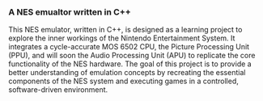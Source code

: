 ### A NES emualtor written in C++

This NES emulator, written in C++, is designed as a learning project to explore the inner workings of the Nintendo Entertainment System. It integrates a cycle-accurate MOS 6502 CPU, the Picture Processing Unit (PPU), and will soon the Audio Processing Unit (APU) to replicate the core functionality of the NES hardware. The goal of this project is to provide a better understanding of emulation concepts by recreating the essential components of the NES system and executing games in a controlled, software-driven environment.
